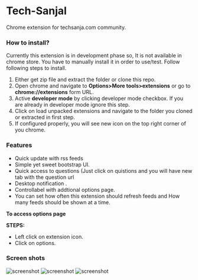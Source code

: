 # Tech-Sanjal
Chrome extension for techsanja.com community.


### How to install?
Currently this extension is in development phase so, It is not available in chrome store. You have to manually install it in order to use/test. Follow following steps to install.

  1. Either get zip file and extract the folder  or clone this repo.
  2. Open chrome and navigate to **Options>More tools>extensions** or go to **chrome://extensions** form URL.
  3. Active **developer mode** by clicking  developer mode checkbox. If you are already in developer mode ignore this step.
  4. Click on load unpacked extensions and navigate to the folder you cloned or extracted in first step.
  5. If configured properly, you will see new  icon on the top right corner of you chrome.

### Features

  - Quick update with rss feeds
  - Simple yet sweet bootstrap UI.
  - Quick access to questions (Just click on quistions and you will have new tab with the question url
  - Desktop notification .
  - Controllabel with addtional options page.
  - You can set how often this extension should refresh feeds and How many feeds should be shown at a time.

__**To access options page**__

  **STEPS:**
   - Left click on extension icon.
   - Click on options.


### Screen shots

![screenshot](https://ggsweq-ch3301.files.1drv.com/y4mU6MBdZq9ZbbON_uAFpr_OmacP3k3-ZGpwQXMYP4fA7BKC8xF1pCDL35D6_o1Gl8jYix13nhOUrL0Hy583uDtyZqJEW7-pu_CuPZX14a1Kobf2UaehAbTt3_DX8SZSlFYo3HjclYm82e0Pam0Mh9zr-npAgcMAqB4m_nliWXB_Wvp_q6e2iuRg6SuJZjKmZ2GyX2jODZBgT4cqh6fUYGYyQ?width=444&height=662&cropmode=none)
![screenshot](https://ggtmpg-ch3301.files.1drv.com/y4mY2jNs_V44cfBkLJOFVbpZOmBulbiphj1aYZV7IzW96Jj39YX-SSzrb4tpX9mzTxQZFR0GgwzPGthSBBsBT5YacDiJOG5PKtJGrARlYlwzgEUO6TQMAHMmY_R8lpxT_XTv4szw9KsYffHyfikEXD5e7wN92NujZ9LSw8RfiySruf_9-xcFj86DJVyViNde_Cdt1ntfevW4oy1usGJR7FURw?width=1368&height=720&cropmode=none)
![screenshot](https://ggqxhg-ch3301.files.1drv.com/y4m2BntwzfwPWp1EI9pMvQz8iuFNTJURg0pdQEaqzxLW2muROBmxIuBN0leQm811qYO2lpOdScjHIHAGipGkJmcl25qzqLzWnKeJ0EbaOxv4aHYuRgXuqCxisWbzePyV9HFRdfAnqyEsl1-EjtpyGIwOM_6EeCQmgRHM4pFNJWZt2kDL8oSEHQim7Qqg6NTHpFr9Hw1xagAJLmDAlttjqnbkQ?width=1280&height=602&cropmode=none)
